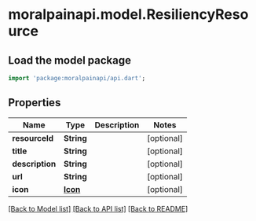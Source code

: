 # moralpainapi.model.ResiliencyResource

## Load the model package
```dart
import 'package:moralpainapi/api.dart';
```

## Properties
Name | Type | Description | Notes
------------ | ------------- | ------------- | -------------
**resourceId** | **String** |  | [optional] 
**title** | **String** |  | [optional] 
**description** | **String** |  | [optional] 
**url** | **String** |  | [optional] 
**icon** | [**Icon**](Icon.md) |  | [optional] 

[[Back to Model list]](../README.md#documentation-for-models) [[Back to API list]](../README.md#documentation-for-api-endpoints) [[Back to README]](../README.md)


